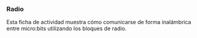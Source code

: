 ### Radio

Esta ficha de actividad muestra cómo comunicarse de forma inalámbrica entre micro:bits utilizando los bloques de radio.
